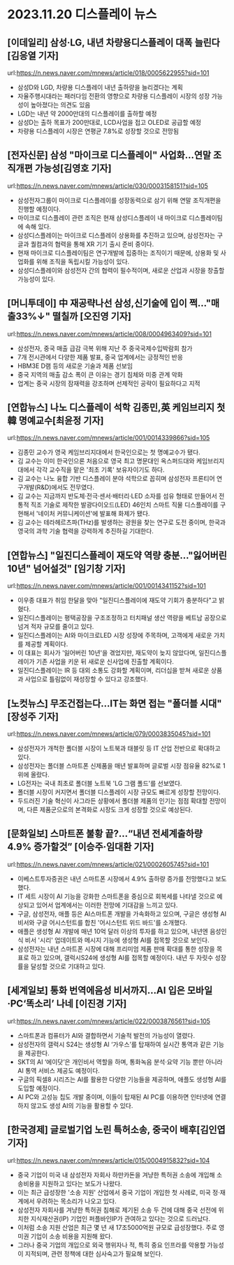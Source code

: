 # 2023.11.20 디스플레이 뉴스

## [이데일리] 삼성·LG, 내년 차량용디스플레이 대폭 늘린다[김응열 기자]
url:https://n.news.naver.com/mnews/article/018/0005622955?sid=101
- 삼성D와 LGD, 차량용 디스플레이 내년 출하량을 늘리겠다는 계획
- 자율주행시대라는 패러다임 전환의 영향으로 차량용 디스플레이 시장의 성장 가능성이 높아졌다는 의견도 있음
- LGD는 내년 약 2000만대의 디스플레이를 출하할 예정
- 삼성D는 출하 목표가 200만대로, LCD사업을 접고 OLED로 공급할 예정
- 차량용 디스플레이 시장은 연평균 7.8%로 성장할 것으로 전망됨

## [전자신문] 삼성 "마이크로 디스플레이" 사업화…연말 조직개편 가능성[김영호 기자]
url:https://n.news.naver.com/mnews/article/030/0003158151?sid=105
- 삼성전자그룹이 마이크로 디스플레이를 성장동력으로 삼기 위해 연말 조직개편을 진행할 예정이다.
- 마이크로 디스플레이 관련 조직은 현재 삼성디스플레이 내 마이크로 디스플레이팀에 속해 있다.
- 삼성디스플레이는 마이크로 디스플레이 상용화를 추진하고 있으며, 삼성전자는 구글과 퀄컴과의 협력을 통해 XR 기기 출시 준비 중이다.
- 현재 마이크로 디스플레이팀은 연구개발에 집중하는 조직이기 때문에, 상용화 및 사업화를 위해 조직을 독립시킬 가능성이 있다.
- 삼성디스플레이와 삼성전자 간의 협력이 필수적이며, 새로운 산업과 시장을 창출할 가능성이 있다.

## [머니투데이] 中 재공략나선 삼성,신기술에 입이 쩍…"매출33%↓" 떨칠까 [오진영 기자]
url:https://n.news.naver.com/mnews/article/008/0004963409?sid=101
- 삼성전자, 중국 매출 급감 극복 위해 지난 주 중국국제수입박람회 참가
- 7개 전시관에서 다양한 제품 발표, 중국 업계에서는 긍정적인 반응
- HBM3E D램 등의 새로운 기술과 제품 선보임
- 중국 지역의 매출 감소 폭이 큰 이유는 경기 침체와 미중 관계 악화
- 업계는 중국 시장의 잠재력을 강조하며 선제적인 공략이 필요하다고 지적

## [연합뉴스] 나노 디스플레이 석학 김종민,英 케임브리지 첫 韓 명예교수[최윤정 기자]
url:https://n.news.naver.com/mnews/article/001/0014339866?sid=105
- 김종민 교수가 영국 케임브리지대에서 한국인으로는 첫 명예교수가 됐다.
- 김 교수는 이미 한국인으론 처음으로 영국 최고 명문대인 옥스퍼드대와 케임브리지대에서 각각 교수직을 맡은 '최초 기록' 보유자이기도 하다.
- 김 교수는 나노 융합 기반 디스플레이 분야 석학으로 꼽히며 삼성전자 프론티어 연구개발(R&D)에서도 전무였다.
- 김 교수는 지금까지 반도체·전극·센서·배터리·LED 소자를 섬유 형태로 만들어서 전통적 직조 기술로 제작한 발광다이오드(LED) 46인치 스마트 직물 디스플레이를 구현해서 '네이처 커뮤니케이션'에 발표해 화제가 됐다.
- 김 교수는 테라헤르츠파(THz)를 발생하는 광원을 찾는 연구로 도전 중이며, 한국과 영국의 과학 기술 협력을 강력하게 추진하길 기대한다.

## [연합뉴스] "일진디스플레이 재도약 역량 충분…"잃어버린 10년" 넘어설것" [임기창 기자]
url:https://n.news.naver.com/mnews/article/001/0014341152?sid=101
- 이우종 대표가 취임 한달을 맞아 "일진디스플레이에 재도약 기회가 충분하다"고 밝혔다.
- 일진디스플레이는 평택공장을 구조조정하고 터치패널 생산 역량을 베트남 공장으로 넘겨 적자 규모를 줄이고 있다.
- 일진디스플레이는 AI와 마이크로LED 시장 성장에 주목하며, 고객에게 새로운 가치를 제공할 계획이다.
- 이 대표는 회사가 '잃어버린 10년'을 겪었지만, 재도약이 늦지 않았다며, 일진디스플레이가 기존 사업을 키운 뒤 새로운 신사업에 진출할 계획이다.
- 일진디스플레이는 IR 등 대외 소통도 강화할 계획이며, 리더십을 받쳐 새로운 상품과 사업으로 틀림없이 재성장할 수 있다고 강조했다.

## [노컷뉴스] 무조건접는다…IT는 화면 접는 "폴더블 시대" [장성주 기자]
url:https://n.news.naver.com/mnews/article/079/0003835045?sid=101
- 삼성전자가 개척한 폴더블 시장이 노트북과 태블릿 등 IT 산업 전반으로 확대하고 있다.
- 삼성전자는 폴더블 스마트폰 신제품을 매년 발표하며 글로벌 시장 점유율 82%로 1위에 올랐다.
- LG전자는 국내 최초로 폴더블 노트북 'LG 그램 폴드'를 선보였다.
- 폴더블 시장이 커지면서 폴더블 디스플레이 시장 규모도 빠르게 성장할 전망이다.
- 두드러진 기술 혁신이 사그라든 상황에서 폴더블 제품의 인기는 점점 확대할 전망이며, 다른 제품군으로의 본격화로 시장도 크게 성장할 것으로 예상된다.

## [문화일보] 스마트폰 불황 끝?…“내년 전세계출하량 4.9% 증가할것” [이승주·임대환 기자]
url:https://n.news.naver.com/mnews/article/021/0002605745?sid=101
- 이베스트투자증권은 내년 스마트폰 시장에서 4.9% 출하량 증가를 전망했다고 보도했다.
- IT 세트 시장이 AI 기능을 강화한 스마트폰을 중심으로 회복세를 나타낼 것으로 예상되고 있어서 업계에서는 이러한 전망에 기대감을 느끼고 있다.
- 구글, 삼성전자, 애플 등은 AI스마트폰 개발을 가속화하고 있으며, 구글은 생성형 AI 비서와 구글 어시스턴트를 합친 '어시스턴트 위드 바드'를 소개했다.
- 애플은 생성형 AI 개발에 매년 10억 달러 이상의 투자를 하고 있으며, 내년엔 음성인식 비서 '시리' 업데이트와 메시지 기능에 생성형 AI를 접목할 것으로 보인다.
- 삼성전자는 내년 스마트폰 시장에 대해 프리미엄 제품 판매 확대를 통한 성장을 목표로 하고 있으며, 갤럭시S24에 생성형 AI를 접목할 예정이다. 내년 두 자릿수 성장률을 달성할 것으로 기대하고 있다.

## [세계일보] 통화 번역에음성 비서까지…AI 입은 모바일·PC‘똑소리’ 나네 [이진경 기자]
url:https://n.news.naver.com/mnews/article/022/0003876561?sid=105
- 스마트폰과 컴퓨터가 AI와 결합하면서 기술적 발전의 가능성이 열렸다.
- 삼성전자의 갤럭시 S24는 생성형 AI ‘가우스’를 탑재하여 실시간 통역과 같은 기능을 제공한다.
- SKT의 AI ‘에이닷’은 개인비서 역할을 하며, 통화녹음 분석·요약 기능 뿐만 아니라 AI 통역 서비스 제공도 예정이다.
- 구글의 픽셀8 시리즈는 AI를 활용한 다양한 기능들을 제공하며, 애플도 생성형 AI를 도입할 예정이다.
- AI PC와 고성능 칩도 개발 중이며, 이들이 탑재된 AI PC를 이용하면 인터넷에 연결하지 않고도 생성 AI의 기능을 활용할 수 있다.

## [한국경제] 글로벌기업 노린 특허소송, 중국이 배후[김인엽 기자]
url:https://n.news.naver.com/mnews/article/015/0004915832?sid=104
- 중국 기업이 미국 내 삼성전자 자회사 하만카돈을 겨냥한 특허권 소송에 개입해 소송비용을 지원하고 있다는 보도가 나왔다. 
- 이는 최근 급성장한 '소송 지원' 산업에서 중국 기업이 개입한 첫 사례로, 미국 정·재계에서 우려하는 목소리가 나오고 있다.
- 삼성전자 자회사를 겨냥한 특허권 침해로 제기된 소송 두 건에 대해 중국 선전에 위치한 지식재산권(IP) 기업인 퍼플바인IP가 관여하고 있다는 것으로 드러났다.
- 이처럼 소송 지원 산업은 최근 몇 년 새 17조5000억원 규모로 급성장했다. 주로 영미권 기업이 소송 비용을 지원해 왔다.
- 그러나 중국 기업의 개입으로 외국 행위자나 적, 특히 중요 인프라를 악용할 가능성이 지적되며, 관련 정책에 대한 심사숙고가 필요해 보인다.